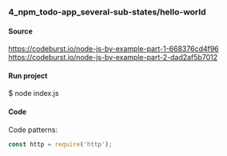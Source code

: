 ### 4_npm_todo-app_several-sub-states/hello-world 
#### Source
https://codeburst.io/node-js-by-example-part-1-668376cd4f96
https://codeburst.io/node-js-by-example-part-2-dad2af5b7012
#### Run project
$ node index.js
#### Code
Code patterns:  
```js
const http = require('http');
```
